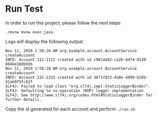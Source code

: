 # Run Test

In order to run this project, please follow the next steps

```
./mvnw mvnw exec:java
```

Logs will display the following output:

```
Nov 11, 2019 1:58:18 AM org.example.account.AccountService createAccount
INFO: Account 111-1111 created with id c9614e82-ca26-4df4-9139-084be10db93b
Nov 11, 2019 1:58:18 AM org.example.account.AccountService createAccount
INFO: Account 222-2222 created with id 38717823-4a0e-4499-b28b-41ab975fc62f
SLF4J: Failed to load class "org.slf4j.impl.StaticLoggerBinder".
SLF4J: Defaulting to no-operation (NOP) logger implementation
SLF4J: See http://www.slf4j.org/codes.html#StaticLoggerBinder for further details.
```

Copy the id generated for each account and perform `./run.sh`
